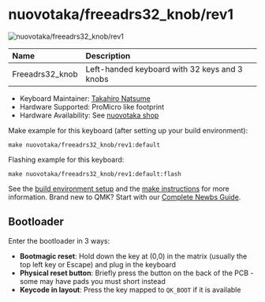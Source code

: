 # nuovotaka/freeadrs32_knob/rev1

![nuovotaka/freeadrs32_knob/rev1](../images/Freeadrs32_knob.jpg)

| Name            | Description                                   |
| :-------------- | :-------------------------------------------- |
| Freeadrs32_knob | Left-handed keyboard with 32 keys and 3 knobs |

-   Keyboard Maintainer: [Takahiro Natsume](https://github.com/nuovotaka)
-   Hardware Supported: ProMicro like footprint
-   Hardware Availability: See [nuovotaka shop](https://nuovotaka-kbd.stores.jp/)

Make example for this keyboard (after setting up your build environment):

    make nuovotaka/freeadrs32_knob/rev1:default

Flashing example for this keyboard:

    make nuovotaka/freeadrs32_knob/rev1:default:flash

See the [build environment setup](https://docs.qmk.fm/#/getting_started_build_tools) and the [make instructions](https://docs.qmk.fm/#/getting_started_make_guide) for more information. Brand new to QMK? Start with our [Complete Newbs Guide](https://docs.qmk.fm/#/newbs).

## Bootloader

Enter the bootloader in 3 ways:

-   **Bootmagic reset**: Hold down the key at (0,0) in the matrix (usually the top left key or Escape) and plug in the keyboard
-   **Physical reset button**: Briefly press the button on the back of the PCB - some may have pads you must short instead
-   **Keycode in layout**: Press the key mapped to `QK_BOOT` if it is available
